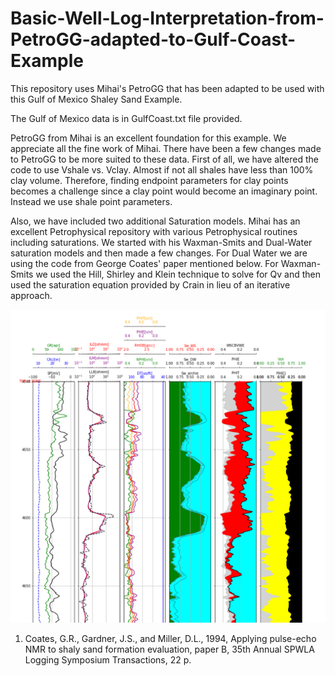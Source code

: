# Basic-Well-Log-Interpretation-from-PetroGG-adapted-to-Gulf-Coast-Example

This repository uses Mihai's PetroGG that has been adapted to be used with this Gulf of Mexico Shaley Sand Example.

The Gulf of Mexico data is in GulfCoast.txt file provided. 

PetroGG from Mihai is an excellent foundation for this example. We appreciate all the fine work of Mihai. There have been a few changes made to PetroGG to be more suited to these data. First of all, we have altered the code to use Vshale vs. Vclay. Almost if not all shales have less than 100% clay volume. Therefore, finding endpoint parameters for clay points becomes a challenge since a clay point would become an imaginary point. Instead we use shale point parameters.

Also, we have included two additional Saturation models. Mihai has an excellent Petrophysical repository with various Petrophysical routines including saturations. We started with his Waxman-Smits and Dual-Water saturation models and then made a few changes. For Dual Water we are using the code from George Coates' paper mentioned below. For Waxman-Smits we used the Hill, Shirley and Klein technique to solve for Qv and then used the saturation equation provided by Crain in lieu of an iterative approach.



![Depth_Image](DepthPlot.png)


1. Coates, G.R., Gardner, J.S., and Miller, D.L., 1994, Applying pulse-echo NMR to shaly sand formation evaluation, paper B, 35th Annual SPWLA Logging Symposium Transactions, 22 p.

